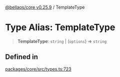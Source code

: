 [@bellaos/core v0.25.9](../index.md) / TemplateType

# Type Alias: TemplateType

> **TemplateType**: `string` \| (`options`) => `string`

## Defined in

[packages/core/src/types.ts:723](https://github.com/bellaOS/bella/blob/main/packages/core/src/types.ts#L723)
